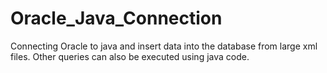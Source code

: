 # Oracle_Java_Connection
Connecting Oracle to java and insert data into the database from large xml files. Other queries can also be executed using java code.
